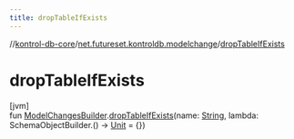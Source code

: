 ```yaml
---
title: dropTableIfExists
---
```

//[kontrol-db-core](../../index.html)/[net.futureset.kontroldb.modelchange](index.html)/[dropTableIfExists](drop-table-if-exists.html)



# dropTableIfExists



[jvm]\
fun [ModelChangesBuilder](../net.futureset.kontroldb.dsl/-model-changes-builder/index.html).[dropTableIfExists](drop-table-if-exists.html)(name: [String](https://kotlinlang.org/api/latest/jvm/stdlib/kotlin/-string/index.html), lambda: SchemaObjectBuilder.() -&gt; [Unit](https://kotlinlang.org/api/latest/jvm/stdlib/kotlin/-unit/index.html) = {})




